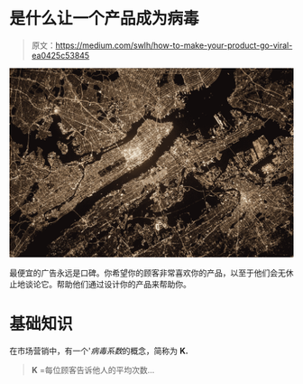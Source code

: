 # 是什么让一个产品成为病毒

> 原文：<https://medium.com/swlh/how-to-make-your-product-go-viral-ea0425c53845>

![](img/e362a4fb9ff8136d57d4803bcba8737e.png)

最便宜的广告永远是口碑。你希望你的顾客非常喜欢你的产品，以至于他们会无休止地谈论它。帮助他们通过设计你的产品来帮助你。

# 基础知识

在市场营销中，有一个'*病毒系数*的概念，简称为 **K.**

> **K** =每位顾客告诉他人的平均次数…